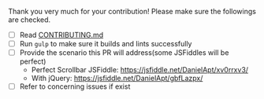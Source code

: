 Thank you very much for your contribution! Please make sure the followings
are checked.

- [ ] Read [CONTRIBUTING.md](CONTRIBUTING.md)
- [ ] Run `gulp` to make sure it builds and lints successfully
- [ ] Provide the scenario this PR will address(some JSFiddles will be perfect)
  - Perfect Scrollbar JSFiddle: https://jsfiddle.net/DanielApt/xv0rrxv3/
  - With jQuery: https://jsfiddle.net/DanielApt/gbfLazpx/
- [ ] Refer to concerning issues if exist
